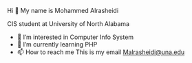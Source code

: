 Hi 👋 My name is Mohammed Alrasheidi

CIS student at University of North Alabama
- 👀 I’m interested in Computer Info System
- 🌱 I’m currently learning PHP 
- 📫 How to reach me This is my email Malrasheidi@una.edu

